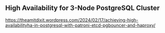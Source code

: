 ## High Availability for 3-Node PostgreSQL Cluster
https://theamitdixit.wordpress.com/2024/02/17/achieving-high-availabilityha-in-postgresql-with-patroni-etcd-pgbouncer-and-haproxy/